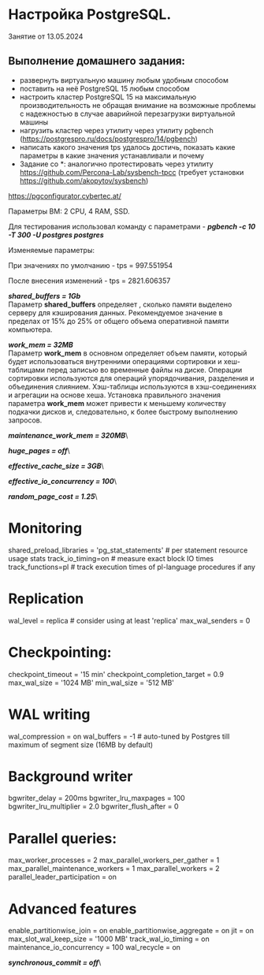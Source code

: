 # Настройка PostgreSQL. 

Занятие от 13.05.2024

## Выполнение домашнего задания:

 - развернуть виртуальную машину любым удобным способом
 - поставить на неё PostgreSQL 15 любым способом
 - настроить кластер PostgreSQL 15 на максимальную производительность не обращая внимание на возможные проблемы с надежностью в случае аварийной перезагрузки виртуальной машины
 - нагрузить кластер через утилиту через утилиту pgbench (https://postgrespro.ru/docs/postgrespro/14/pgbench)
 - написать какого значения tps удалось достичь, показать какие параметры в какие значения устанавливали и почему
 - Задание со *: аналогично протестировать через утилиту https://github.com/Percona-Lab/sysbench-tpcc (требует установки
https://github.com/akopytov/sysbench)



https://pgconfigurator.cybertec.at/

Параметры ВМ: 2 CPU, 4 RAM, SSD.

Для тестирования использовал команду с параметрами - ***pgbench -c 10 -T 300 -U postgres postgres***

Изменяемые параметры:

При значениях по умолчанию - tps = 997.551954

После внесения изменений - tps = 2821.606357

***shared_buffers = 1Gb***\
Параметр **shared_buffers** определяет , сколько памяти выделено серверу для кэширования данных. Рекомендуемое значение в пределах от 15% до 25% от общего объема оперативной памяти компьютера.

***work_mem = 32MB***\
Параметр **work_mem** в основном определяет объем памяти, который будет использоваться внутренними операциями сортировки и хеш-таблицами перед записью во временные файлы на диске. Операции сортировки используются для операций упорядочивания, разделения и объединения слиянием. Хэш-таблицы используются в хэш-соединениях и агрегации на основе хеша. Установка правильного значения параметра **work_mem** может привести к меньшему количеству подкачки дисков и, следовательно, к более быстрому выполнению запросов. 

***maintenance_work_mem = 320MB***\

***huge_pages = off***\

***effective_cache_size = 3GB***\

***effective_io_concurrency = 100***\

***random_page_cost = 1.25***\

# Monitoring
shared_preload_libraries = 'pg_stat_statements' # per statement resource usage stats
track_io_timing=on # measure exact block IO times
track_functions=pl # track execution times of pl-language procedures if any

# Replication
wal_level = replica # consider using at least 'replica'
max_wal_senders = 0

# Checkpointing:
checkpoint_timeout = '15 min'
checkpoint_completion_target = 0.9
max_wal_size = '1024 MB'
min_wal_size = '512 MB'


# WAL writing
wal_compression = on
wal_buffers = -1 # auto-tuned by Postgres till maximum of segment size (16MB by default)


# Background writer
bgwriter_delay = 200ms
bgwriter_lru_maxpages = 100
bgwriter_lru_multiplier = 2.0
bgwriter_flush_after = 0

# Parallel queries:
max_worker_processes = 2
max_parallel_workers_per_gather = 1
max_parallel_maintenance_workers = 1
max_parallel_workers = 2
parallel_leader_participation = on

# Advanced features
enable_partitionwise_join = on
enable_partitionwise_aggregate = on
jit = on
max_slot_wal_keep_size = '1000 MB'
track_wal_io_timing = on
maintenance_io_concurrency = 100
wal_recycle = on




***synchronous_commit = off***\